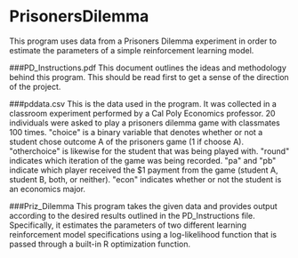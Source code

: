 # PrisonersDilemma
This program uses data from a Prisoners Dilemma experiment in order to estimate the parameters of a simple reinforcement learning model.

###PD_Instructions.pdf
This document outlines the ideas and methodology behind this program. This should be read first to get a sense of the direction of the project.

###pddata.csv
This is the data used in the program. It was collected in a classroom experiment performed by a Cal Poly Economics professor. 20 individuals were asked to play a prisoners dilemma game with classmates 100 times. "choice" is a binary variable that denotes whether or not a student chose outcome A of the prisoners game (1 if choose A). "otherchoice" is likewise for the student that was being played with. "round" indicates which iteration of the game was being recorded. "pa" and "pb" indicate which player received the $1 payment from the game (student A, student B, both, or neither). "econ" indicates whether or not the student is an economics major.

###Priz_Dilemma
This program takes the given data and provides output according to the desired results outlined in the PD_Instructions file. Specifically, it estimates the parameters of two different learning reinforcement model specifications using a log-likelihood function that is passed through a built-in R optimization function.

